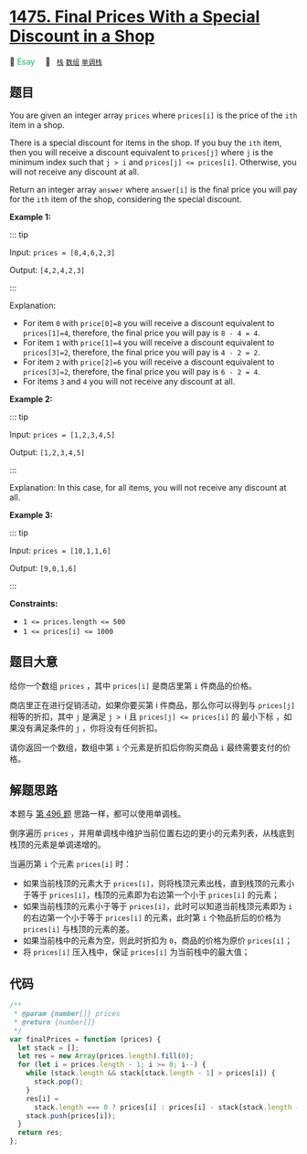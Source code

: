 # [1475. Final Prices With a Special Discount in a Shop](https://leetcode.com/problems/final-prices-with-a-special-discount-in-a-shop/)

:green_apple: <font color=#15bd66>Esay</font>&emsp; 🔖&ensp; [`栈`](../solution/stack.md) [`数组`](../solution/array.md) [`单调栈`](../solution/monotonic-stack.md)

## 题目

You are given an integer array `prices` where `prices[i]` is the price of the `ith` item in a shop.

There is a special discount for items in the shop. If you buy the `ith` item, then you will receive a discount equivalent to `prices[j]` where `j` is the minimum index such that `j > i` and `prices[j] <= prices[i]`. Otherwise, you will not receive any discount at all.

Return an integer array `answer` where `answer[i]` is the final price you will pay for the `ith` item of the shop, considering the special discount.

**Example 1:**

::: tip

Input: `prices = [8,4,6,2,3]`

Output: `[4,2,4,2,3]`

:::

Explanation:

- For item `0` with `price[0]=8` you will receive a discount equivalent to `prices[1]=4`, therefore, the final price you will pay is `8 - 4 = 4`.
- For item `1` with `price[1]=4` you will receive a discount equivalent to `prices[3]=2`, therefore, the final price you will pay is `4 - 2 = 2`.
- For item `2` with `price[2]=6` you will receive a discount equivalent to `prices[3]=2`, therefore, the final price you will pay is `6 - 2 = 4`.
- For items `3` and `4` you will not receive any discount at all.

**Example 2:**

::: tip

Input: `prices = [1,2,3,4,5]`

Output: `[1,2,3,4,5]`

:::

Explanation: In this case, for all items, you will not receive any discount at all.

**Example 3:**

::: tip

Input: `prices = [10,1,1,6]`

Output: `[9,0,1,6]`

:::

**Constraints:**

- `1 <= prices.length <= 500`
- `1 <= prices[i] <= 1000`

## 题目大意

给你一个数组 `prices` ，其中 `prices[i]` 是商店里第 `i` 件商品的价格。

商店里正在进行促销活动，如果你要买第 i 件商品，那么你可以得到与 `prices[j] `相等的折扣，其中 `j` 是满足 `j > `i 且 `prices[j] <= prices[i]` 的 最小下标 ，如果没有满足条件的 `j` ，你将没有任何折扣。

请你返回一个数组，数组中第 `i` 个元素是折扣后你购买商品 `i` 最终需要支付的价格。

## 解题思路

本题与 [第 496 题](./0496.md) 思路一样，都可以使用单调栈。

倒序遍历 `prices` ，并用单调栈中维护当前位置右边的更小的元素列表，从栈底到栈顶的元素是单调递增的。

当遍历第 `i` 个元素 `prices[i]` 时：

- 如果当前栈顶的元素大于 `prices[i]`，则将栈顶元素出栈，直到栈顶的元素小于等于 `prices[i]`，栈顶的元素即为右边第一个小于 `prices[i]` 的元素；
- 如果当前栈顶的元素小于等于 `prices[i]`，此时可以知道当前栈顶元素即为 `i` 的右边第一个小于等于 `prices[i]` 的元素，此时第 `i` 个物品折后的价格为 `prices[i]` 与栈顶的元素的差。
- 如果当前栈中的元素为空，则此时折扣为 `0`，商品的价格为原价 `prices[i]`；
- 将 `prices[i]` 压入栈中，保证 `prices[i]` 为当前栈中的最大值；

## 代码

```javascript
/**
 * @param {number[]} prices
 * @return {number[]}
 */
var finalPrices = function (prices) {
  let stack = [];
  let res = new Array(prices.length).fill(0);
  for (let i = prices.length - 1; i >= 0; i--) {
    while (stack.length && stack[stack.length - 1] > prices[i]) {
      stack.pop();
    }
    res[i] =
      stack.length === 0 ? prices[i] : prices[i] - stack[stack.length - 1];
    stack.push(prices[i]);
  }
  return res;
};
```
